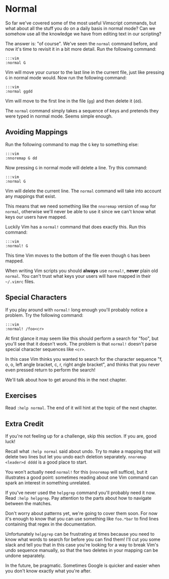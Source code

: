 Normal
======

So far we've covered some of the most useful Vimscript commands, but what about
all the stuff you do on a daily basis in normal mode?  Can we somehow use all
the knowledge we have from editing text in our scripting?

The answer is: "of course".  We've seen the `normal` command before, and now
it's time to revisit it in a bit more detail.  Run the following command:

    :::vim
    :normal G

Vim will move your cursor to the last line in the current file, just like
pressing `G` in normal mode would.  Now run the following command:

    :::vim
    :normal ggdd

Vim will move to the first line in the file (`gg`) and then delete it (`dd`).

The `normal` command simply takes a sequence of keys and pretends they were
typed in normal mode.  Seems simple enough.

Avoiding Mappings
-----------------

Run the following command to map the `G` key to something else:

    :::vim
    :nnoremap G dd

Now pressing `G` in normal mode will delete a line.  Try this command:

    :::vim
    :normal G

Vim will delete the current line.  The `normal` command will take into account
any mappings that exist.

This means that we need something like the `nnoremap` version of `nmap` for
`normal`, otherwise we'll never be able to use it since we can't know what keys
our users have mapped.

Luckily Vim has a `normal!` command that does exactly this.  Run this command:

    :::vim
    :normal! G

This time Vim moves to the bottom of the file even though `G` has been mapped.

When writing Vim scripts you should **always** use `normal!`, **never** plain
old `normal`.  You can't trust what keys your users will have mapped in their
`~/.vimrc` files.

Special Characters
------------------

If you play around with `normal!` long enough you'll probably notice a problem.
Try the following command:

    :::vim
    :normal! /foo<cr>

At first glance it may seem like this should perform a search for "foo", but
you'll see that it doesn't work.  The problem is that `normal!` doesn't parse
special character sequences like `<cr>`.

In this case Vim thinks you wanted to search for the character sequence "f, o,
o, left angle bracket, c, r, right angle bracket", and thinks that you never
even pressed return to perform the search!

We'll talk about how to get around this in the next chapter.

Exercises
---------

Read `:help normal`.  The end of it will hint at the topic of the next chapter.

Extra Credit
------------

If you're not feeling up for a challenge, skip this section.  If you are, good
luck!

Recall what `:help normal` said about undo.  Try to make a mapping that will
delete two lines but let you undo each deletion separately.  `nnoremap <leader>d
dddd` is a good place to start.

You won't actually need `normal!` for this (`nnoremap` will suffice), but it
illustrates a good point: sometimes reading about one Vim command can spark an
interest in something unrelated.

If you've never used the `helpgrep` command you'll probably need it now.  Read
`:help helpgrep`.  Pay attention to the parts about how to navigate between the
matches.

Don't worry about patterns yet, we're going to cover them soon.  For now it's
enough to know that you can use something like `foo.*bar` to find lines
containing that regex in the documentation.

Unfortunately `helpgrep` can be frustrating at times because you need to know
what words to search for before you can find them!  I'll cut you some slack and
tell you that in this case you're looking for a way to break Vim's undo sequence
manually, so that the two deletes in your mapping can be undone separately.

In the future, be pragmatic.  Sometimes Google is quicker and easier when you
don't know exactly what you're after.
